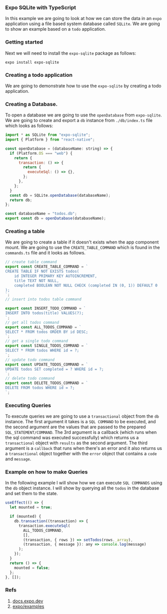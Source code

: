 ### Expo SQLite with TypeScript

In this example we are going to look at how we can store the data in an `expo` application using a file based system database called `SQLite`. We are going to show an example based on a `todo` application.

### Getting started

Next we will need to install the `expo-sqlite` package as follows:

```shell
expo install expo-sqlite
```

### Creating a todo application

We are going to demonstrate how to use the `expo-sqlite` by creating a todo application.

### Creating a Database.

To open a database we are going to use the `openDatabase` from `expo-sqlite`. We are going to create and export a `db` instance from `./db/index.ts` file which looks as follows:

```js
import * as SQLite from "expo-sqlite";
import { Platform } from "react-native";

const openDatabase = (databaseName: string) => {
  if (Platform.OS === "web") {
    return {
      transaction: () => {
        return {
          executeSql: () => {},
        };
      },
    };
  }
  const db = SQLite.openDatabase(databaseName);
  return db;
};

const databaseName = "todos.db";
export const db = openDatabase(databaseName);
```

### Creating a table

We are going to create a table if it doesn't exists when the app component mount. We are going to use the `CREATE_TABLE_COMMAND` which is found in the `commands.ts` file and it looks as follows.

```ts
// create table command
export const CREATE_TABLE_COMMAND = `
CREATE TABLE IF NOT EXISTS todos(
    id INTEGER PRIMARY KEY AUTOINCREMENT,
    title TEXT NOT NULL,
    completed BOOLEAN NOT NULL CHECK (completed IN (0, 1)) DEFAULT 0
);
`;
// insert into todos table command

export const INSERT_TODO_COMMAND = `
INSERT INTO todos(title) VALUES(?);
`;
// get all todos command
export const ALL_TODOS_COMMAND = `
SELECT * FROM todos ORDER BY id DESC;
`;
// get a single todo command
export const SINGLE_TODOS_COMMAND = `
SELECT * FROM todos WHERE id = ?;
`;
// update todo command
export const UPDATE_TODOS_COMMAND = `
UPDATE todos SET completed = ? WHERE id = ?;
`;
// delete todo command
export const DELETE_TODOS_COMMAND = `
DELETE FROM todos WHERE id = ?;
`;
```

### Executing Queries

To execute queries we are going to use a `transactional` object from the `db` instance. The first argument it takes is a `SQL COMMAND` to be executed, and the second argument are the values that are passed to the prepared `SQL_STATEMENT/COMMAND`. The 3rd argument is a callback (which runs when the sql command was executed successfully) which returns us a `transactional` object with `results` as the second argument. The third argument is a `callback` that runs when there's an error and it also returns us a `transactional` object together with the `error` object that contains a `code` and `message`.

### Example on how to make Queries

In the following example I will show how we can execute `SQL COMMANDS` using the `db` object instance. I will show by querying all the `todos` in the database and set them to the state.

```js
useEffect(() => {
  let mounted = true;

  if (mounted) {
    db.transaction((transaction) => {
      transaction.executeSql(
        ALL_TODOS_COMMAND,
        [],
        (transaction, { rows }) => setTodos(rows._array),
        (transaction, { message }): any => console.log(message)
      );
    });
  }
  return () => {
    mounted = false;
  };
}, []);
```

### Refs

1. [docs.expo.dev](https://docs.expo.dev/versions/latest/sdk/sqlite/)
2. [expo/examples](https://github.com/expo/examples/blob/master/with-sqlite/App.js)
